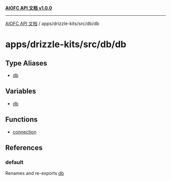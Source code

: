 [**AIOFC API 文档 v1.0.0**](../../../../../README.md)

***

[AIOFC API 文档](../../../../../modules.md) / apps/drizzle-kits/src/db/db

# apps/drizzle-kits/src/db/db

## Type Aliases

- [db](type-aliases/db.md)

## Variables

- [db](variables/db.md)

## Functions

- [connection](functions/connection.md)

## References

### default

Renames and re-exports [db](variables/db.md)
